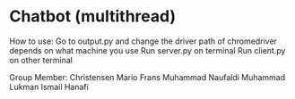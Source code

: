 # Chatbot (multithread)

How to use:
  Go to output.py and change the driver path of chromedriver depends on what machine you use
  Run server.py on terminal
  Run client.py on other terminal

Group Member:
  Christensen Mario Frans
  Muhammad Naufaldi
  Muhammad Lukman Ismail Hanafi

